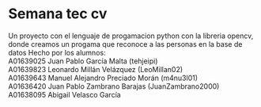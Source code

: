 # Semana tec cv
 Un proyecto con el lenguaje de progamacion python con la libreria opencv, donde creamos un progama que reconoce a las personas en la base de datos
 Hecho por los alumnos:\
 A01639025 Juan Pablo García Malta (tehjeipi)\
 A01639823 Leonardo Millán Velázquez (LeoMillan02)\
 A01639643 Manuel Alejandro Preciado Morán (m4nu3l01)\
 A01636420 Juan Pablo Zambrano Barajas (JuanZambrano2000)\
 A01638095 Abigail Velasco García